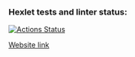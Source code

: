 ### Hexlet tests and linter status:
[![Actions Status](https://github.com/tmvfb/python-project-83/workflows/hexlet-check/badge.svg)](https://github.com/tmvfb/python-project-83/actions)

[Website link](https://tmvfb-project-83.onrender.com)